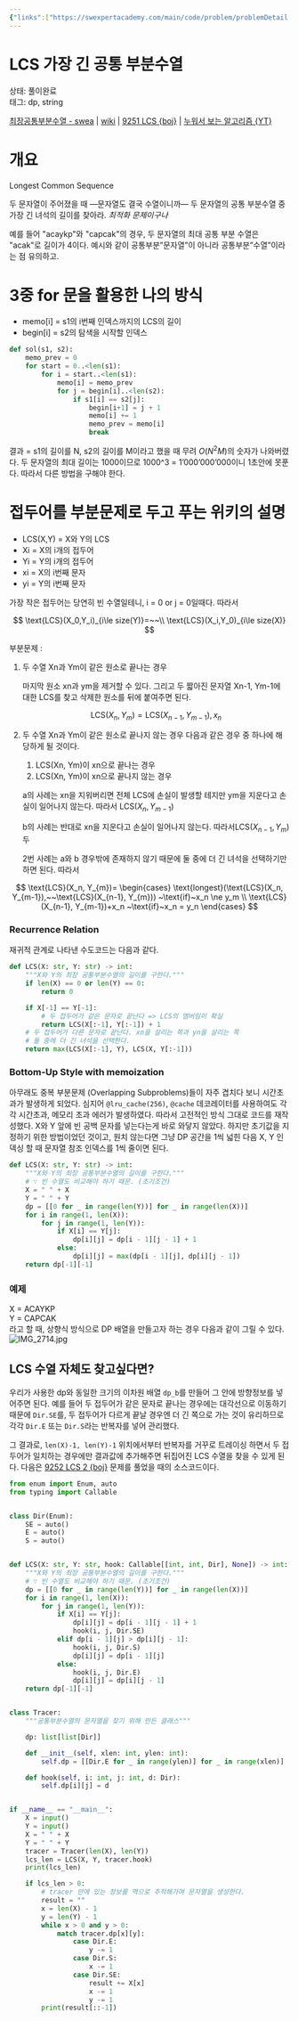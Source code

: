 ```yaml
---
{"links":["https://swexpertacademy.com/main/code/problem/problemDetail.do?contestProbId=AWBOHEx66kIDFAWr","https://www.acmicpc.net/problem/9251"],"status":null,"description":null,"aliases":null,"tags":["algo/dp"],"date created":"Monday, February 13th 2023, 6:16:28 am","date modified":"Monday, February 27th 2023, 6:20:45 pm","created":"2023-02-13T06:16:28","updated":"2024-12-23T18:10:54","title":"LCS 가장 긴 공통 부분수열","dg-publish":true,"permalink":"/docs/LCS 가장 긴 공통 부분수열/","dgPassFrontmatter":true}
---
```



# LCS 가장 긴 공통 부분수열

상태: 풀이완료  
태그: dp, string

[최장공통부분수열 - swea](https://swexpertacademy.com/main/code/problem/problemDetail.do?contestProbId=AWBOHEx66kIDFAWr) | [wiki](https://ko.m.wikipedia.org/wiki/최장_공통_부분_수열) | [9251 LCS {boj}](https://www.acmicpc.net/problem/9251) | [누워서 보는 알고리즘 {YT}](https://youtu.be/z8KVLz9BFIo?feature=shared)

# 개요

Longest Common Sequence 

두 문자열이 주어졌을 때 —문자열도 결국 수열이니까— 두 문자열의 공통 부분수열 중 가장 긴 녀석의 길이를 찾아라. *최적화 문제이구나*

예를 들어 "acaykp"와 "capcak"의 경우, 두 문자열의 최대 공통 부분 수열은 "acak"로 길이가 4이다. 예시와 같이 공통부분”문자열”이 아니라 공통부분”수열”이라는 점 유의하고.

# 3중 for 문을 활용한 나의 방식

- memo[i] = s1의 i번째 인덱스까지의 LCS의 길이
- begin[i] = s2의 탐색을 시작할 인덱스

```python
def sol(s1, s2):
	memo_prev = 0
	for start = 0..<len(s1):
		for i = start..<len(s1):
			memo[i] = memo_prev
			for j = begin[i]..<len(s2):
				if s1[i] == s2[j]:
					begin[i+1] = j + 1
					memo[i] += 1
					memo_prev = memo[i]
					break
```

결과 = s1의 길이를 N, s2의 길이를 M이라고 했을 때 무려 $O(N^2M)$의 숫자가 나와버렸다. 두 문자열의 최대 길이는 1000이므로 1000^3 = 1’000’000’000이니 1초안에 못푼다. 따라서 다른 방법을 구해야 한다.

# 접두어를 부분문제로 두고 푸는 위키의 설명

- LCS(X,Y) = X와 Y의 LCS
- Xi = X의 i개의 접두어
- Yi = Y의 i개의 접두어
- xi = X의 i번째 문자
- yi = Y의 i번째 문자

가장 작은 접두어는 당연히 빈 수열일테니, i = 0 or j = 0일때다. 따라서

$$
\text{LCS}(X_0,Y_i)_{i\le size(Y)}=~~\\ \text{LCS}(X_i,Y_0)_{i\le size(X)}
$$

부분문제 : 

1. 두 수열 Xn과 Ym이 같은 원소로 끝나는 경우
    
    마지막 원소 xn과 ym을 제거할 수 있다. 그리고 두 짧아진 문자열 Xn-1, Ym-1에 대한 LCS를 찾고 삭제한 원소를 뒤에 붙여주면 된다.

    $$
    \text{LCS}(X_n, Y_m) = \text{LCS}(X_{n-1},Y_{m-1}),x_n
    $$

2. 두 수열 Xn과 Ym이 같은 원소로 끝나지 않는 경우 다음과 같은 경우 중 하나에 해당하게 될 것이다.
    1. LCS(Xn, Ym)이 xn으로 끝나는 경우
    2. LCS(Xn, Ym)이 xn으로 끝나지 않는 경우
    
    a의 사례는 xn을 지워버리면 전체 LCS에 손실이 발생할 테지만 ym을 지운다고 손실이 일어나지 않는다. 따라서 $\text{LCS}(X_n, Y_{m-1})$
    
    b의 사례는 반대로 xn을 지운다고 손실이 일어나지 않는다. 따라서$\text{LCS}(X_{n-1}, Y_{m})$두
    
    2번 사례는 a와 b 경우밖에 존재하지 않기 때문에 둘 중에 더 긴 녀석을 선택하기만 하면 된다. 따라서

$$
\text{LCS}(X_n, Y_{m})= \begin{cases}
	\text{longest}(\text{LCS}(X_n, Y_{m-1}),~~\text{LCS}(X_{n-1}, Y_{m})) ~\text{if}~x_n \ne y_m  \\
	\text{LCS}(X_{n-1}, Y_{m-1})+x_n ~\text{if}~x_n = y_n
\end{cases} 
$$

### Recurrence Relation

재귀적 관계로 나타낸 수도코드는 다음과 같다.

```python
def LCS(X: str, Y: str) -> int:
    """X와 Y의 최장 공통부분수열의 길이를 구한다."""
    if len(X) == 0 or len(Y) == 0:
        return 0

    if X[-1] == Y[-1]:
        # 두 접두어가 같은 문자로 끝난다 => LCS의 멤버임이 확실
        return LCS(X[:-1], Y[:-1]) + 1
    # 두 접두어가 다른 문자로 끝난다. xn을 살리는 쪽과 yn을 살리는 쪽
    # 둘 중에 더 긴 녀석을 선택한다.
    return max(LCS(X[:-1], Y), LCS(X, Y[:-1]))
```

### Bottom-Up Style with memoization

아무래도 중복 부분문제 (Overlapping Subproblems)들이 자주 겹치다 보니 시간초과가 발생하게 되었다. 심지어 `@lru_cache(256)`, `@cache` 데코레이터를 사용하여도 각각 시간초과, 메모리 초과 에러가 발생하였다. 따라서 고전적인 방식 그대로 코드를 재작성했다. X와 Y 앞에 빈 공백 문자를 넣는다는게 바로 와닿지 않았다. 하지만 초기값을 지정하기 위한 방법이었던 것이고, 원치 않는다면 그냥 DP 공간을 1씩 넓힌 다음 X, Y 인덱싱 할 때 문자열 참조 인덱스를 1씩 줄이면 된다.

```python
def LCS(X: str, Y: str) -> int:
    """X와 Y의 최장 공통부분수열의 길이를 구한다."""
    # ∵ 빈 수열도 비교해야 하기 때문. (초기조건)
    X = " " + X
    Y = " " + Y
    dp = [[0 for _ in range(len(Y))] for _ in range(len(X))]
    for i in range(1, len(X)):
        for j in range(1, len(Y)):
            if X[i] == Y[j]:
                dp[i][j] = dp[i - 1][j - 1] + 1
            else:
                dp[i][j] = max(dp[i - 1][j], dp[i][j - 1])
    return dp[-1][-1]

```

### 예제

X = ACAYKP  
Y = CAPCAK  
라고 할 때, 상향식 방식으로 DP 배열을 만들고자 하는 경우 다음과 같이 그릴 수 있다.  
![IMG_2714.jpg](/img/user/docs/assets/IMG_2714.jpg)

## LCS 수열 자체도 찾고싶다면?

우리가 사용한 dp와 동일한 크기의 이차원 배열 `dp_b`를 만들어 그 안에 방향정보를 넣어주면 된다. 예를 들어 두 접두어가 같은 문자로 끝나는 경우에는 대각선으로 이동하기 때문에 `Dir.SE`를, 두 접두어가 다르게 끝날 경우엔 더 긴 쪽으로 가는 것이 유리하므로 각각 `Dir.E` 또는 `Dir.S`라는 반복자를 넣어 관리했다.

그 결과로, `len(X)-1, len(Y)-1` 위치에서부터 반복자를 거꾸로 트레이싱 하면서 두 접두어가 일치하는 경우에만 결과값에 추가해주면 뒤집어진 LCS 수열을 찾을 수 있게 된다. 다음은 [9252 LCS 2 {boj}](https://boj.kr/9252) 문제를 풀었을 때의 소스코드이다.

```python
from enum import Enum, auto
from typing import Callable


class Dir(Enum):
    SE = auto()
    E = auto()
    S = auto()


def LCS(X: str, Y: str, hook: Callable[[int, int, Dir], None]) -> int:
    """X와 Y의 최장 공통부분수열의 길이를 구한다."""
    # ∵ 빈 수열도 비교해야 하기 때문. (초기조건)
    dp = [[0 for _ in range(len(Y))] for _ in range(len(X))]
    for i in range(1, len(X)):
        for j in range(1, len(Y)):
            if X[i] == Y[j]:
                dp[i][j] = dp[i - 1][j - 1] + 1
                hook(i, j, Dir.SE)
            elif dp[i - 1][j] > dp[i][j - 1]:
                hook(i, j, Dir.S)
                dp[i][j] = dp[i - 1][j]
            else:
                hook(i, j, Dir.E)
                dp[i][j] = dp[i][j - 1]
    return dp[-1][-1]


class Tracer:
    """공통부분수열의 문자열을 찾기 위해 만든 클래스"""

    dp: list[list[Dir]]

    def __init__(self, xlen: int, ylen: int):
        self.dp = [[Dir.E for _ in range(ylen)] for _ in range(xlen)]

    def hook(self, i: int, j: int, d: Dir):
        self.dp[i][j] = d


if __name__ == "__main__":
    X = input()
    Y = input()
    X = " " + X
    Y = " " + Y
    tracer = Tracer(len(X), len(Y))
    lcs_len = LCS(X, Y, tracer.hook)
    print(lcs_len)

    if lcs_len > 0:
        # tracer 안에 있는 정보를 역으로 추적해가며 문자열을 생성한다.
        result = ""
        x = len(X) - 1
        y = len(Y) - 1
        while x > 0 and y > 0:
            match tracer.dp[x][y]:
                case Dir.E:
                    y -= 1
                case Dir.S:
                    x -= 1
                case Dir.SE:
                    result += X[x]
                    x -= 1
                    y -= 1
        print(result[::-1])

```
